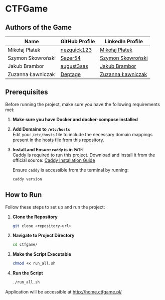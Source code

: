 # CTFGame

## Authors of the Game

| Name               | GitHub Profile                          | LinkedIn Profile                                                                 |
|--------------------|-----------------------------------------|----------------------------------------------------------------------------------|
| Mikołaj Płatek     | [nezquick123](https://github.com/nezquick123) | [Mikołaj Płatek](https://www.linkedin.com/in/miko%C5%82aj-p%C5%82atek-34663523b/) |
| Szymon Skowroński  | [Sazer54](https://github.com/Sazer54)         | [Szymon Skowroński](https://www.linkedin.com/in/szymon-skowro%C5%84ski-704baa26a/)|
| Jakub Brambor      | [august3sas](https://github.com/august3sas)   | [Jakub Brambor](https://www.linkedin.com/in/jakub-brambor-66a7b8295/)            |
| Zuzanna Ławniczak  | [Deptage](https://github.com/Deptage)         | [Zuzanna Ławniczak](https://www.linkedin.com/in/zuzanna-lawniczak/)               |


## Prerequisites

Before running the project, make sure you have the following requirements met:

1. **Make sure you have Docker and docker-compose installed**

2. **Add Domains to `/etc/hosts`**  
   Edit your `/etc/hosts` file to include the necessary domain mappings present in the hosts file from this repository.
    

3. **Install and Ensure `caddy` is in `PATH`**  
   Caddy is required to run this project. Download and install it from the official source:
   [Caddy Installation Guide](https://caddyserver.com/docs/install)

   Ensure `caddy` is accessible from the terminal by running:
   ```sh
   caddy version
   ```

## How to Run

Follow these steps to set up and run the project:

1. **Clone the Repository**  
   ```sh
   git clone <repository-url>
   ```

2. **Navigate to Project Directory**  
   ```sh
   cd ctfgame/
   ```

3. **Make the Script Executable**  
   ```sh
   chmod +x run_all.sh
   ```

4. **Run the Script**  
   ```sh
   ./run_all.sh
   ```
Application will be accessible at http://home.ctfgame.pl/

